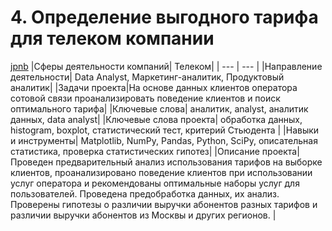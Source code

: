 # 4. Определение выгодного тарифа для телеком компании
[jpnb](https://www.notion.so/4-4812a56aae2a4485b2ef3bd3c79636aa)
|Сферы деятельности компаний| Телеком|
| --- | --- |
|Направление деятельности| Data Analyst, Маркетинг-аналитик, Продуктовый аналитик|
|Задачи проекта|На основе данных клиентов оператора сотовой связи проанализировать поведение клиентов и поиск оптимального тарифа|
|Ключевые слова| аналитик, analyst, аналитик данных, data analyst|
|Ключевые слова проекта| обработка данных, histogram, boxplot, статистический тест, критерий Стьюдента |
|Навыки и инструменты| Matplotlib, NumPy, Pandas, Python, SciPy, описательная статистика, проверка статистических гипотез|
|Описание проекта| Проведен предварительный анализ использования тарифов на выборке клиентов, проанализировано поведение клиентов при использовании услуг оператора и рекомендованы оптимальные наборы услуг для пользователей. Проведена предобработка данных, их анализ. Проверены гипотезы о различии выручки абонентов разных тарифов и различии выручки абонентов из Москвы и других регионов. |      
